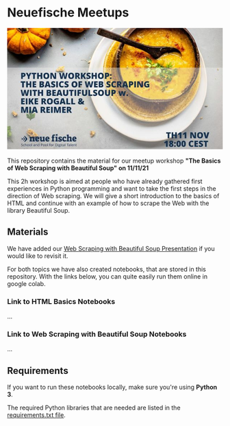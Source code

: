 # Neuefische Meetups

![Web Scraping with Beautiful Soup](images/beautiful_soup.jpeg)

This repository contains the material for our meetup workshop **"The Basics of Web Scraping with Beautiful Soup" on 11/11/21**

This 2h workshop is aimed at people who have already gathered first experiences in Python programming and want to take the first steps in the direction of Web scraping. We will give a short introduction to the basics of HTML and continue with an example of how to scrape the Web with the library Beautiful Soup.

## Materials

We have added our [Web Scraping with Beautiful Soup Presentation](Presentation_Web_Scraping_Beautiful_Soup.pdf) if you would like to revisit it.

For both topics we have also created notebooks, that are stored in this repository.
With the links below, you can quite easily run them online in google colab.

### Link to HTML Basics Notebooks

...

### Link to Web Scraping with Beautiful Soup Notebooks

...

## Requirements

If you want to run these notebooks locally, make sure you're using **Python 3**.

The required Python libraries that are needed are listed in the [requirements.txt file](requirements.txt).
